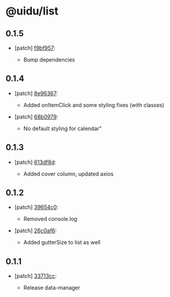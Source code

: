 # @uidu/list

## 0.1.5
- [patch] [f9bf957](https://github.org/uidu-org/guidu/commits/f9bf957):

  - Bump dependencies

## 0.1.4
- [patch] [8e96367](https://github.org/uidu-org/guidu/commits/8e96367):

  - Added onItemClick and some styling fixes (with classes)
- [patch] [68b0979](https://github.org/uidu-org/guidu/commits/68b0979):

  - No default styling for calendar"

## 0.1.3
- [patch] [613df8d](https://github.org/uidu-org/guidu/commits/613df8d):

  - Added cover column, updated axios

## 0.1.2
- [patch] [39654c0](https://github.org/uidu-org/guidu/commits/39654c0):

  - Removed console.log
- [patch] [26c0af6](https://github.org/uidu-org/guidu/commits/26c0af6):

  - Added gutterSize to list as well

## 0.1.1
- [patch] [33713cc](https://github.org/uidu-org/guidu/commits/33713cc):

  - Release data-manager
